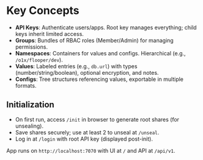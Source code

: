 # Key Concepts

- **API Keys**: Authenticate users/apps. Root key manages everything; child keys inherit limited access.
- **Groups**: Bundles of RBAC roles (Member/Admin) for managing permissions.
- **Namespaces**: Containers for values and configs. Hierarchical (e.g., `/o1x/flooper/dev`).
- **Values**: Labeled entries (e.g., `db.url`) with types (number/string/boolean), optional encryption, and notes.
- **Configs**: Tree structures referencing values, exportable in multiple formats.

## Initialization

- On first run, access `/init` in browser to generate root shares (for unsealing).
- Save shares securely; use at least 2 to unseal at `/unseal`.
- Log in at `/login` with root API key (displayed post-init).

App runs on `http://localhost:7070` with UI at `/` and API at `/api/v1`.
